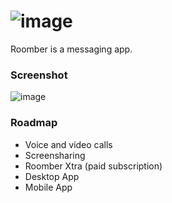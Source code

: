 ![image](https://media.discordapp.net/attachments/882659049399787591/910635241364947014/roomberfull2.png)
==
Roomber is a messaging app.

### Screenshot

![image](https://media.discordapp.net/attachments/882659049399787591/910638358928187422/image3.png)

### Roadmap

- Voice and video calls
- Screensharing
- Roomber Xtra (paid subscription)
- Desktop App
- Mobile App
